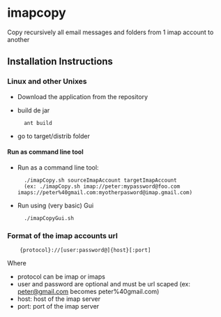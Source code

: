 imapcopy
========

Copy recursively all email messages and folders from 1 imap account to another

Installation Instructions
-------------------------

### Linux and other Unixes
* Download the application from the repository
* build de jar

        ant build

* go to target/distrib folder

#### Run as command line tool
* Run as a command line tool:

        ./imapCopy.sh sourceImapAccount targetImapAccount 
        (ex: ./imapCopy.sh imap://peter:mypassword@foo.com imaps://peter%40gmail.com:myotherpasword@imap.gmail.com)
      
* Run using (very basic) Gui

        ./imapCopyGui.sh
        
        
### Format of the imap accounts url

        {protocol}://[user:password@]{host}[:port]
        
Where 
* protocol can be imap or imaps
* user and password are optional and must be url scaped (ex: peter@gmail.com becomes peter%40gmail.com)
* host: host of the imap server
* port: port of the imap server

